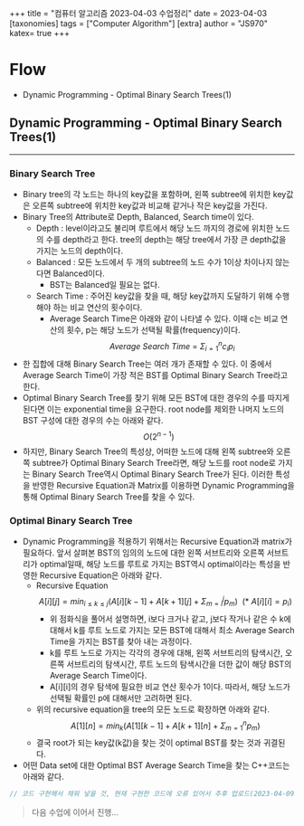 +++
title = "컴퓨터 알고리즘 2023-04-03 수업정리"
date = 2023-04-03
[taxonomies]
tags = ["Computer Algorithm"]
[extra]
author = "JS970"
katex= true
+++
# Flow
- Dynamic Programming - Optimal Binary Search Trees(1)

## Dynamic Programming - Optimal Binary Search Trees(1)
---
### Binary Search Tree
- Binary tree의 각 노드는 하나의 key값을 포함하며, 왼쪽 subtree에 위치한 key값은 오른쪽 subtree에 위치한 key값과 비교해 같거나 작은 key값을 가진다.
- Binary Tree의 Attribute로 Depth, Balanced, Search time이 있다.
	- Depth : level이라고도 불리며 루트에서 해당 노드 까지의 경로에 위치한 노드의 수를 depth라고 한다. tree의 depth는 해당 tree에서 가장 큰 depth값을 가지는 노드의 depth이다.
	- Balanced : 모든 노드에서 두 개의 subtree의 노드 수가 1이상 차이나지 않는다면 Balanced이다.
		- BST는 Balanced일 필요는 없다.
	- Search Time : 주어진 key값을 찾을 때, 해당 key값까지 도달하기 위해 수행해야 하는 비교 연산의 횟수이다.
		- Average Search Time은 아래와 같이 나타낼 수 있다. 이때 c는 비교 연산의 횟수, p는 해당 노드가 선택될 확률(frequency)이다.$$Average\ Search\ Time\ =\ \Sigma_{i=1}^n c_ip_i$$
- 한 집합에 대해 Binary Search Tree는 여러 개가 존재할 수 있다. 이 중에서 Average Search Time이 가장 적은 BST를 Optimal Binary Search Tree라고 한다.
- Optimal Binary Search Tree를 찾기 위해 모든 BST에 대한 경우의 수를 따지게 된다면 이는 exponential time을 요구한다. root node를 제외한 나머지 노드의 BST 구성에 대한 경우의 수는 아래와 같다.$$O(2^{n-1})$$
- 하지만, Binary Search Tree의 특성상, 어떠한 노드에 대해 왼쪽 subtree와 오른쪽 subtree가 Optimal Binary Search Tree라면, 해당 노드를 root node로 가지는 Binary Search Tree역시 Optimal Binary Search Tree가 된다. 이러한 특성을 반영한 Recursive Equation과 Matrix를 이용하면 Dynamic Programming을 통해 Optimal Binary Search Tree를 찾을 수 있다.

### Optimal Binary Search Tree
- Dynamic Programming을 적용하기 위해서는 Recursive Equation과 matrix가 필요하다. 앞서 살펴본 BST의 임의의 노드에 대한 왼쪽 서브트리와 오른쪽 서브트리가 optimal일때, 해당 노드를 루트로 가지는 BST역시 optimal이라는 특성을 반영한 Recursive Equation은 아래와 같다.
	- Recursive Equation$$A[i][j] = min_{i\le k\le j}(A[i][k-1] + A[k+1][j] + \Sigma_{m=i}^j p_m)\ \ (*\ A[i][i] = p_i)$$
		- 위 점화식을 풀어서 설명하면, i보다 크거나 같고, j보다 작거나 같은 수 k에 대해서 k를 루트 노드로 가지는 모든 BST에 대해서 최소 Average Search Time을 가지는 BST를 찾아 내는 과정이다.
		- k를 루트 노드로 가지는 각각의 경우에 대해, 왼쪽 서브트리의 탐색시간, 오른쪽 서브트리의 탐색시간, 루트 노드의 탐색시간을 더한 값이 해당 BST의 Average Search Time이다.
		- A\[i]\[i]의 경우 탐색에 필요한 비교 연산 횟수가 1이다. 따라서, 해당 노드가 선택될 확률인 p에 대해서만 고려하면 된다.
	- 위의 recursive equation을 tree의 모든 노드로 확장하면 아래와 같다.$$A[1][n] = min_k(A[1][k-1] + A[k+1][n] + \Sigma_{m=1}^n p_m)$$
	- 결국 root가 되는 key값(k값)을 찾는 것이 optimal BST를 찾는 것과 귀결된다.
- 어떤 Data set에 대한 Optimal BST Average Search Time을 찾는 C++코드는 아래와 같다.
```C++
// 코드 구현해서 채워 넣을 것, 현재 구현한 코드에 오류 있어서 추후 업로드(2023-04-09)
```

> 다음 수업에 이어서 진행...
